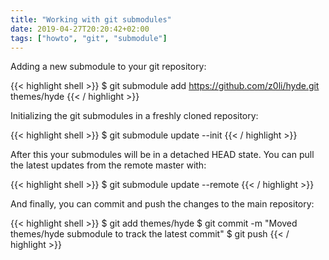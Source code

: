 ```yaml
---
title: "Working with git submodules"
date: 2019-04-27T20:20:42+02:00
tags: ["howto", "git", "submodule"]
---
```


Adding a new submodule to your git repository:

{{< highlight shell >}}
$ git submodule add https://github.com/z0li/hyde.git themes/hyde
{{< / highlight >}}

Initializing the git submodules in a freshly cloned repository:

{{< highlight shell >}}
$ git submodule update --init
{{< / highlight >}}

After this your submodules will be in a detached HEAD state. You can pull the latest updates from the remote master with:

{{< highlight shell >}}
$ git submodule update --remote
{{< / highlight >}}

And finally, you can commit and push the changes to the main repository:

{{< highlight shell >}}
$ git add themes/hyde
$ git commit -m "Moved themes/hyde submodule to track the latest commit"
$ git push
{{< / highlight >}}